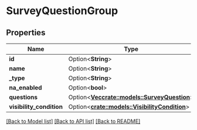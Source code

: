 # SurveyQuestionGroup

## Properties

Name | Type | Description | Notes
------------ | ------------- | ------------- | -------------
**id** | Option<**String**> |  | [optional]
**name** | Option<**String**> |  | [optional]
**_type** | Option<**String**> |  | [optional]
**na_enabled** | Option<**bool**> |  | [optional]
**questions** | Option<[**Vec<crate::models::SurveyQuestion>**](SurveyQuestion.md)> |  | [optional]
**visibility_condition** | Option<[**crate::models::VisibilityCondition**](VisibilityCondition.md)> |  | [optional]

[[Back to Model list]](../README.md#documentation-for-models) [[Back to API list]](../README.md#documentation-for-api-endpoints) [[Back to README]](../README.md)


